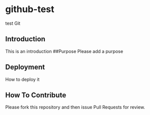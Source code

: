 # github-test
test Git
## Introduction
This is an introduction
##Purpose
Please add a purpose
## Deployment
How to deploy it

## How To Contribute
Please fork this repository and then issue Pull Requests for review.